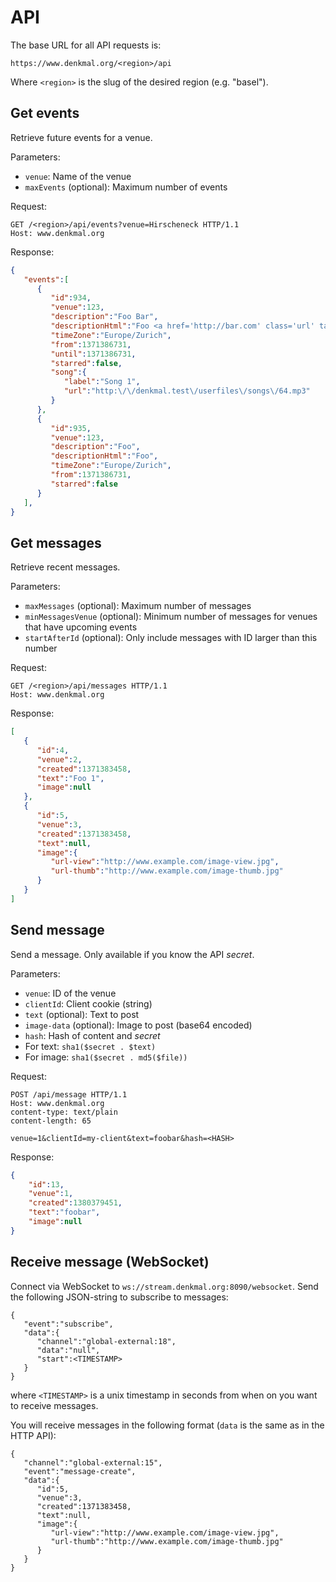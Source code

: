 API
===

The base URL for all API requests is:
```
https://www.denkmal.org/<region>/api
```
Where `<region>` is the slug of the desired region (e.g. "basel").

Get events
----------
Retrieve future events for a venue.

Parameters:
- `venue`: Name of the venue
- `maxEvents` (optional): Maximum number of events

Request:
```
GET /<region>/api/events?venue=Hirscheneck HTTP/1.1
Host: www.denkmal.org
```

Response:
```json
{
   "events":[
      {
         "id":934,
         "venue":123,
         "description":"Foo Bar",
         "descriptionHtml":"Foo <a href='http://bar.com' class='url' target='_blank'>Bar</a>",
         "timeZone":"Europe/Zurich",
         "from":1371386731,
         "until":1371386731,
         "starred":false,
         "song":{
            "label":"Song 1",
            "url":"http:\/\/denkmal.test\/userfiles\/songs\/64.mp3"
         }
      },
      {
         "id":935,
         "venue":123,
         "description":"Foo",
         "descriptionHtml":"Foo",
         "timeZone":"Europe/Zurich",
         "from":1371386731,
         "starred":false
      }
   ],
}
```


Get messages
------------
Retrieve recent messages.

Parameters:
- `maxMessages` (optional): Maximum number of messages
- `minMessagesVenue` (optional): Minimum number of messages for venues that have upcoming events
- `startAfterId` (optional): Only include messages with ID larger than this number

Request:
```
GET /<region>/api/messages HTTP/1.1
Host: www.denkmal.org
```

Response:
```json
[
   {
      "id":4,
      "venue":2,
      "created":1371383458,
      "text":"Foo 1",
      "image":null
   },
   {
      "id":5,
      "venue":3,
      "created":1371383458,
      "text":null,
      "image":{
         "url-view":"http://www.example.com/image-view.jpg",
         "url-thumb":"http://www.example.com/image-thumb.jpg"
      }
   }
]
```


Send message
------------
Send a message. Only available if you know the API *secret*.

Parameters:
- `venue`: ID of the venue
- `clientId`: Client cookie (string)
- `text` (optional): Text to post
- `image-data` (optional): Image to post (base64 encoded)
- `hash`: Hash of content and *secret*
 - For text: `sha1($secret . $text)`
 - For image: `sha1($secret . md5($file))`


Request:
```
POST /api/message HTTP/1.1
Host: www.denkmal.org
content-type: text/plain
content-length: 65

venue=1&clientId=my-client&text=foobar&hash=<HASH>
```
Response:
```json
{
	"id":13,
	"venue":1,
	"created":1380379451,
	"text":"foobar",
	"image":null
}
```


## Receive message (WebSocket)
Connect via WebSocket to `ws://stream.denkmal.org:8090/websocket`.
Send the following JSON-string to subscribe to messages:
```
{
   "event":"subscribe",
   "data":{
      "channel":"global-external:18",
      "data":"null",
      "start":<TIMESTAMP>
   }
}
```
where `<TIMESTAMP>` is a unix timestamp in seconds from when on you want to receive messages.

You will receive messages in the following format (`data` is the same as in the HTTP API):
```
{
   "channel":"global-external:15",
   "event":"message-create",
   "data":{
      "id":5,
      "venue":3,
      "created":1371383458,
      "text":null,
      "image":{
         "url-view":"http://www.example.com/image-view.jpg",
         "url-thumb":"http://www.example.com/image-thumb.jpg"
      }
   }
}
```
